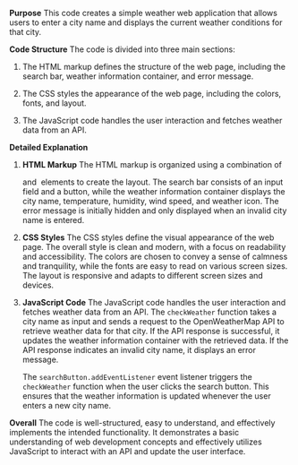 **Purpose**
This code creates a simple weather web application that allows users to enter a city name and displays the current weather conditions for that city.

**Code Structure**
The code is divided into three main sections:

1. The HTML markup defines the structure of the web page, including the search bar, weather information container, and error message.

2. The CSS styles the appearance of the web page, including the colors, fonts, and layout.

3. The JavaScript code handles the user interaction and fetches weather data from an API.

**Detailed Explanation**

1. **HTML Markup**
   The HTML markup is organized using a combination of <div> and <img> elements to create the layout. The search bar consists of an input field and a button, while the weather information container displays the city name, temperature, humidity, wind speed, and weather icon. The error message is initially hidden and only displayed when an invalid city name is entered.

2. **CSS Styles**
   The CSS styles define the visual appearance of the web page. The overall style is clean and modern, with a focus on readability and accessibility. The colors are chosen to convey a sense of calmness and tranquility, while the fonts are easy to read on various screen sizes. The layout is responsive and adapts to different screen sizes and devices.

3. **JavaScript Code**
   The JavaScript code handles the user interaction and fetches weather data from an API. The `checkWeather` function takes a city name as input and sends a request to the OpenWeatherMap API to retrieve weather data for that city. If the API response is successful, it updates the weather information container with the retrieved data. If the API response indicates an invalid city name, it displays an error message.

   The `searchButton.addEventListener` event listener triggers the `checkWeather` function when the user clicks the search button. This ensures that the weather information is updated whenever the user enters a new city name.

**Overall**
The code is well-structured, easy to understand, and effectively implements the intended functionality. It demonstrates a basic understanding of web development concepts and effectively utilizes JavaScript to interact with an API and update the user interface.
